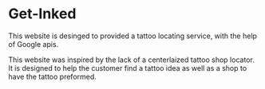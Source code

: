 # Get-Inked

This website is desinged to provided a tattoo locating service, with the help of Google apis.

This website was inspired by the lack of a centerlaized tattoo shop locator. It is designed to help the customer find a tattoo idea as well as a shop to have the 
tattoo preformed.

